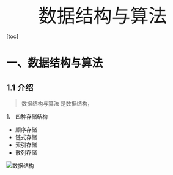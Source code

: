 <center><font size=50>数据结构与算法</font></center>

[toc]

# 一、数据结构与算法

## 1.1 介绍

> 数据结构与算法 是数据结构，

1、 四种存储结构

- 顺序存储
- 链式存储
- 索引存储
- 散列存储

![数据结构](https://gitee.com/guozeping/blogimage/raw/master/datastruct.jpg)

